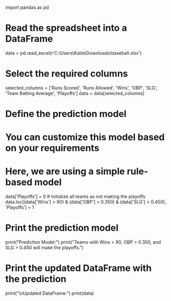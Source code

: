 import pandas as pd

# Read the spreadsheet into a DataFrame
data = pd.read_excel(r'C:\Users\Katie\Downloads\baseball.xlsx')

# Select the required columns
selected_columns = ['Runs Scored', 'Runs Allowed', 'Wins', 'OBP', 'SLG', 'Team Batting Average', 'Playoffs']
data = data[selected_columns]

# Define the prediction model
# You can customize this model based on your requirements
# Here, we are using a simple rule-based model
data['Playoffs'] = 0  # Initialize all teams as not making the playoffs
data.loc[(data['Wins'] > 90) & (data['OBP'] > 0.350) & (data['SLG'] > 0.450), 'Playoffs'] = 1

# Print the prediction model
print("Prediction Model:")
print("Teams with Wins > 90, OBP > 0.350, and SLG > 0.450 will make the playoffs.")

# Print the updated DataFrame with the prediction
print("\nUpdated DataFrame:")
print(data)


